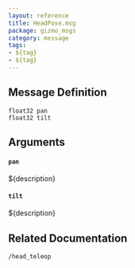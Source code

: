 ```yaml
---
layout: reference
title: HeadPose.msg
package: gizmo_msgs
category: message
tags: 
- ${tag}
- ${tag}
---
```


## Message Definition
```
float32 pan
float32 tilt
```

## Arguments
#### `pan`
${description}

#### `tilt`
${description}

## Related Documentation
``/head_teleop``  
